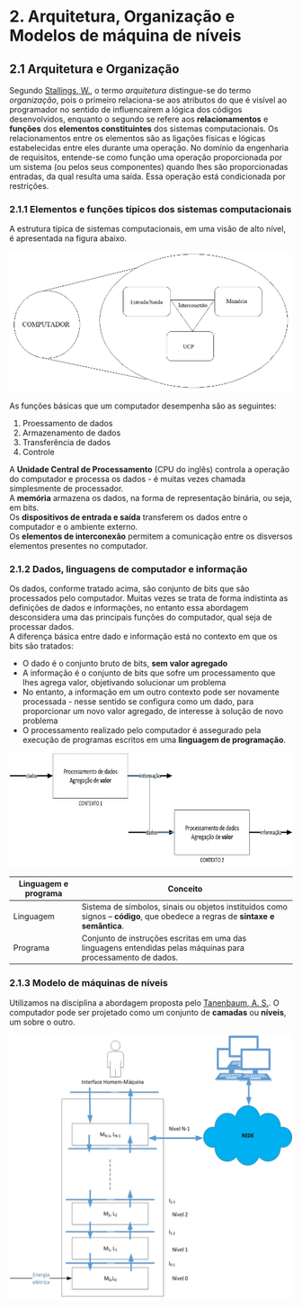 # 2. Arquitetura, Organização e Modelos de máquina de níveis

## 2.1 Arquitetura e Organização
Segundo [Stallings, W.](http://williamstallings.com/), o termo *arquitetura* distingue-se do termo *organização*, 
pois o primeiro relaciona-se aos atributos do que é visível ao programador no sentido de influencairem a lógica dos códigos desenvolvidos, 
enquanto o segundo se refere aos **relacionamentos** e **funções** dos **elementos constituintes** dos sistemas computacionais.
Os relacionamentos entre os elementos são as ligações físicas e lógicas estabelecidas entre eles durante uma operação.
No domínio da engenharia de requisitos, entende-se como função uma operação proporcionada por um sistema (ou pelos seus componentes)
quando lhes são proporcionadas entradas, da qual resulta uma saída. Essa operação está condicionada por restrições.

### 2.1.1 Elementos e funções típicos dos sistemas computacionais
A estrutura típica de sistemas computacionais, em uma visão de alto nível, é apresentada na figura abaixo.

![Visão Geral dos sitemas computacionais](/arq_aulas/images/computador_visao_geral.jpg)

As funções básicas que um computador desempenha são as seguintes:  
1. Proessamento de dados
2. Armazenamento de dados
3. Transferência de dados
4. Controle

A **Unidade Central de Processamento** (CPU do inglês) controla a operação do computador e processa os dados - é muitas vezes chamada simplesmente de processador.  
A **memória** armazena os dados, na forma de representação binária, ou seja, em bits.  
Os **dispositivos de entrada e saída** transferem os dados entre o computador e o ambiente externo.  
Os **elementos de interconexão** permitem a comunicação entre os disversos elementos presentes no computador.

### 2.1.2 Dados, linguagens de computador e informação
Os dados, conforme tratado acima, são conjunto de bits que são processados pelo computador. Muitas vezes se trata de forma indistinta as definições de dados e informações, no entanto essa abordagem desconsidera uma das principais funções do computador, qual seja de processar dados.  
A diferença básica entre dado e informação está no contexto em que os bits são tratados:  
- O dado é o conjunto bruto de bits, **sem valor agregado**
- A informação é o conjunto de bits que sofre um processamento que lhes agrega valor, objetivando solucionar um problema
- No entanto, a informação em um outro contexto pode ser novamente processada - nesse sentido se configura como um dado, para proporcionar um novo valor agregado, de interesse à solução de novo problema
- O processamento realizado pelo computador é assegurado pela execução de programas escritos em uma **linguagem de programação**.

![Diferença entre dados e informação](/arq_aulas/images/dados_informacao.jpg)

| Linguagem e programa | Conceito |
| ------------------ | -------- |
| Linguagem | Sistema de símbolos, sinais ou objetos instituídos como signos – **código**, que obedece a regras de **sintaxe e semântica**. |
| Programa | Conjunto de instruções escritas em uma das linguagens entendidas pelas máquinas para processamento de dados. |

### 2.1.3 Modelo de máquinas de níveis
Utilizamos na disciplina a abordagem proposta pelo [Tanenbaum, A. S.](https://www.cs.vu.nl/~ast/). O computador pode ser projetado como um conjunto de **camadas** ou **níveis**, um sobre o outro.

![Máquina multinível](/arq_aulas/images/camadas_computador.jpg)





